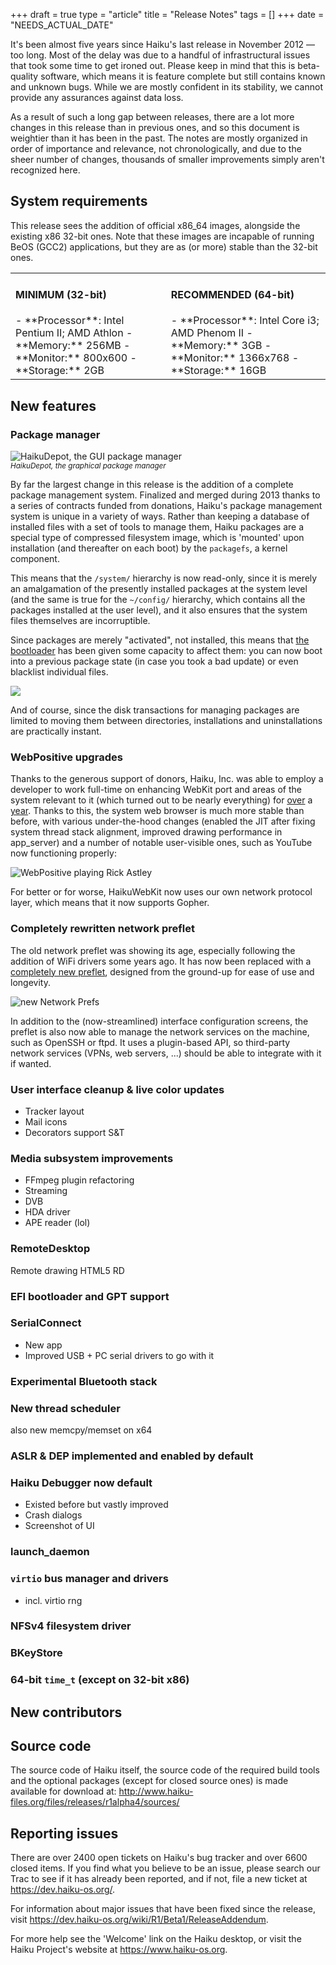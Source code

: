 +++
draft = true
type = "article"
title = "Release Notes"
tags = []
+++
date = "NEEDS_ACTUAL_DATE"

It's been almost five years since Haiku's last release in November 2012 &mdash; too long. Most of the delay was due to a handful of infrastructural issues that took some time to get ironed out. Please keep in mind that this is beta-quality software, which means it is feature complete but still contains known and unknown bugs. While we are mostly confident in its stability, we cannot provide any assurances against data loss.

As a result of such a long gap between releases, there are a lot more changes in this release than in previous ones, and so this document is weightier than it has been in the past. The notes are mostly organized in order of importance and relevance, not chronologically, and due to the sheer number of changes, thousands of smaller improvements simply aren't recognized here.

## System requirements

This release sees the addition of official x86_64 images, alongside the existing x86 32-bit ones. Note that these images are incapable of running BeOS (GCC2) applications, but they are as (or more) stable than the 32-bit ones.

<table><tr><td>
<h4>MINIMUM (32-bit)</h4>
 - **Processor**: Intel Pentium II; AMD Athlon
 - **Memory:** 256MB
 - **Monitor:** 800x600
 - **Storage:** 2GB
</td><td>
<h4>RECOMMENDED (64-bit)</h4>
 - **Processor**: Intel Core i3; AMD Phenom II
 - **Memory:** 3GB
 - **Monitor:** 1366x768
 - **Storage:** 16GB
</td></tr></table>

## New features

### Package manager

<img src="https://www.haiku-os.org/docs/userguide/en/images/apps-images/haikudepot.png" alt="HaikuDepot, the GUI package manager"><br>
<small><i>HaikuDepot, the graphical package manager</i></small>

By far the largest change in this release is the addition of a complete package management system. Finalized and merged during 2013 thanks to a series of contracts funded from donations, Haiku's package management system is unique in a variety of ways. Rather than keeping a database of installed files with a set of tools to manage them, Haiku packages are a special type of compressed filesystem image, which is 'mounted' upon installation (and thereafter on each boot) by the `packagefs`, a kernel component.

This means that the `/system/` hierarchy is now read-only, since it is merely an amalgamation of the presently installed packages at the system level (and the same is true for the `~/config/` hierarchy, which contains all the packages installed at the user level), and it also ensures that the system files themselves are incorruptible.

Since packages are merely "activated", not installed, this means that <a href="https://www.haiku-os.org/docs/userguide/en/bootloader.html">the bootloader</a> has been given some capacity to affect them: you can now boot into a previous package state (in case you took a bad update) or even blacklist individual files.

<img src="/files/get-haiku/bootloader_blacklist.png">

And of course, since the disk transactions for managing packages are limited to moving them between directories, installations and uninstallations are practically instant.

### WebPositive upgrades

Thanks to the generous support of donors, Haiku, Inc. was able to employ a developer to work full-time on enhancing WebKit port and areas of the system relevant to it (which turned out to be nearly everything) for <a href="https://www.haiku-os.org/blog/pulkomandy/2013-09-27_webkit_weekly_report_1/">over</a> a <a href="https://www.haiku-os.org/blog/pulkomandy/2014-10-24_webkit_weekly_report_50_one_year_webkit/">year</a>. Thanks to this, the system web browser is much more stable than before, with various under-the-hood changes (enabled the JIT after fixing system thread stack alignment, improved drawing performance in app_server) and a number of notable user-visible ones, such as YouTube now functioning properly:

<img src="/files/get-haiku/webkit.png" alt="WebPositive playing Rick Astley">

For better or for worse, HaikuWebKit now uses our own network protocol layer, which means that it now supports Gopher.

### Completely rewritten network preflet

The old network preflet was showing its age, especially following the addition of WiFi drivers some years ago. It has now been replaced with a <a href="https://www.haiku-os.org/docs/userguide/en/preferences/network.html">completely new preflet</a>, designed from the ground-up for ease of use and longevity.

<img src="https://www.haiku-os.org/docs/userguide/en/images/prefs-images/network-prefs-device.png" alt="new Network Prefs">

In addition to the (now-streamlined) interface configuration screens, the preflet is also now able to manage the network services on the machine, such as OpenSSH or ftpd. It uses a plugin-based API, so third-party network services (VPNs, web servers, ...) should be able to integrate with it if wanted.

### User interface cleanup & live color updates

 - Tracker layout
 - Mail icons
 - Decorators support S&T

### Media subsystem improvements

 - FFmpeg plugin refactoring
 - Streaming
 - DVB
 - HDA driver
 - APE reader (lol)

### RemoteDesktop

Remote drawing
HTML5 RD

### EFI bootloader and GPT support

### SerialConnect

 - New app
 - Improved USB + PC serial drivers to go with it

### Experimental Bluetooth stack

### New thread scheduler

also new memcpy/memset on x64

### ASLR & DEP implemented and enabled by default

### Haiku Debugger now default

 - Existed before but vastly improved
 - Crash dialogs
 - Screenshot of UI

### launch_daemon

### `virtio` bus manager and drivers

 - incl. virtio rng

### NFSv4 filesystem driver

### BKeyStore

### 64-bit `time_t` (except on 32-bit x86)


## New contributors

<new-committers>

<new-patch-submitters>

<new-translators>







## Source code

The source code of Haiku itself, the source code of the required build tools and the optional packages (except for closed source ones) is made available for download at: http://www.haiku-files.org/files/releases/r1alpha4/sources/</p>

## Reporting issues

There are over 2400 open tickets on Haiku's bug tracker and over 6600 closed items.  If you find what you believe to be an issue, please search our Trac to see if it has already been reported, and if not, file a new ticket at <https://dev.haiku-os.org/>.

For information about major issues that have been fixed since the release, visit <https://dev.haiku-os.org/wiki/R1/Beta1/ReleaseAddendum>.

For more help see the 'Welcome' link on the Haiku desktop, or visit the Haiku Project's website at <https://www.haiku-os.org>.
